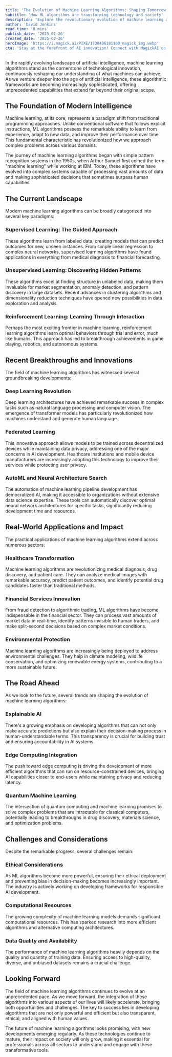```yaml
---
title: 'The Evolution of Machine Learning Algorithms: Shaping Tomorrow''s Intelligence Today'
subtitle: 'How ML algorithms are transforming technology and society'
description: 'Explore the revolutionary evolution of machine learning algorithms, from their humble beginnings to cutting-edge applications in healthcare, finance, and environmental protection. Learn about recent breakthroughs in deep learning, federated learning, and AutoML, while understanding the challenges and future directions shaping the field of artificial intelligence.'
author: 'David Jenkins'
read_time: '8 mins'
publish_date: '2025-02-26'
created_date: '2025-02-26'
heroImage: 'https://i.magick.ai/PIXE/1738406181100_magick_img.webp'
cta: 'Stay at the forefront of AI innovation! Connect with MagickAI on LinkedIn to join our community of thought leaders and receive regular updates on breakthrough developments in machine learning algorithms.'
---
```


In the rapidly evolving landscape of artificial intelligence, machine learning algorithms stand as the cornerstone of technological innovation, continuously reshaping our understanding of what machines can achieve. As we venture deeper into the age of artificial intelligence, these algorithmic frameworks are becoming increasingly sophisticated, offering unprecedented capabilities that extend far beyond their original scope.

## The Foundation of Modern Intelligence

Machine learning, at its core, represents a paradigm shift from traditional programming approaches. Unlike conventional software that follows explicit instructions, ML algorithms possess the remarkable ability to learn from experience, adapt to new data, and improve their performance over time. This fundamental characteristic has revolutionized how we approach complex problems across various domains.

The journey of machine learning algorithms began with simple pattern recognition systems in the 1950s, when Arthur Samuel first coined the term "machine learning" while working at IBM. Today, these algorithms have evolved into complex systems capable of processing vast amounts of data and making sophisticated decisions that sometimes surpass human capabilities.

## The Current Landscape

Modern machine learning algorithms can be broadly categorized into several key paradigms:

### Supervised Learning: The Guided Approach

These algorithms learn from labeled data, creating models that can predict outcomes for new, unseen instances. From simple linear regression to complex neural networks, supervised learning algorithms have found applications in everything from medical diagnosis to financial forecasting.

### Unsupervised Learning: Discovering Hidden Patterns

These algorithms excel at finding structure in unlabeled data, making them invaluable for market segmentation, anomaly detection, and pattern discovery in large datasets. Recent advances in clustering algorithms and dimensionality reduction techniques have opened new possibilities in data exploration and analysis.

### Reinforcement Learning: Learning Through Interaction

Perhaps the most exciting frontier in machine learning, reinforcement learning algorithms learn optimal behaviors through trial and error, much like humans. This approach has led to breakthrough achievements in game playing, robotics, and autonomous systems.

## Recent Breakthroughs and Innovations

The field of machine learning algorithms has witnessed several groundbreaking developments:

### Deep Learning Revolution

Deep learning architectures have achieved remarkable success in complex tasks such as natural language processing and computer vision. The emergence of transformer models has particularly revolutionized how machines understand and generate human language.

### Federated Learning

This innovative approach allows models to be trained across decentralized devices while maintaining data privacy, addressing one of the major concerns in AI development. Healthcare institutions and mobile device manufacturers are increasingly adopting this technology to improve their services while protecting user privacy.

### AutoML and Neural Architecture Search

The automation of machine learning pipeline development has democratized AI, making it accessible to organizations without extensive data science expertise. These tools can automatically discover optimal neural network architectures for specific tasks, significantly reducing development time and resources.

## Real-World Applications and Impact

The practical applications of machine learning algorithms extend across numerous sectors:

### Healthcare Transformation

Machine learning algorithms are revolutionizing medical diagnosis, drug discovery, and patient care. They can analyze medical images with remarkable accuracy, predict patient outcomes, and identify potential drug candidates faster than traditional methods.

### Financial Services Innovation

From fraud detection to algorithmic trading, ML algorithms have become indispensable in the financial sector. They can process vast amounts of market data in real-time, identify patterns invisible to human traders, and make split-second decisions based on complex market conditions.

### Environmental Protection

Machine learning algorithms are increasingly being deployed to address environmental challenges. They help in climate modeling, wildlife conservation, and optimizing renewable energy systems, contributing to a more sustainable future.

## The Road Ahead

As we look to the future, several trends are shaping the evolution of machine learning algorithms:

### Explainable AI

There's a growing emphasis on developing algorithms that can not only make accurate predictions but also explain their decision-making process in human-understandable terms. This transparency is crucial for building trust and ensuring accountability in AI systems.

### Edge Computing Integration

The push toward edge computing is driving the development of more efficient algorithms that can run on resource-constrained devices, bringing AI capabilities closer to end-users while maintaining privacy and reducing latency.

### Quantum Machine Learning

The intersection of quantum computing and machine learning promises to solve complex problems that are intractable for classical computers, potentially leading to breakthroughs in drug discovery, materials science, and optimization problems.

## Challenges and Considerations

Despite the remarkable progress, several challenges remain:

### Ethical Considerations

As ML algorithms become more powerful, ensuring their ethical deployment and preventing bias in decision-making becomes increasingly important. The industry is actively working on developing frameworks for responsible AI development.

### Computational Resources

The growing complexity of machine learning models demands significant computational resources. This has sparked research into more efficient algorithms and alternative computing architectures.

### Data Quality and Availability

The performance of machine learning algorithms heavily depends on the quality and quantity of training data. Ensuring access to high-quality, diverse, and unbiased datasets remains a crucial challenge.

## Looking Forward

The field of machine learning algorithms continues to evolve at an unprecedented pace. As we move forward, the integration of these algorithms into various aspects of our lives will likely accelerate, bringing both opportunities and challenges. The key to success lies in developing algorithms that are not only powerful and efficient but also transparent, ethical, and aligned with human values.

The future of machine learning algorithms looks promising, with new developments emerging regularly. As these technologies continue to mature, their impact on society will only grow, making it essential for professionals across all sectors to understand and engage with these transformative tools.